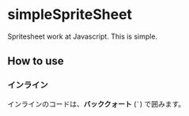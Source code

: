 simpleSpriteSheet
=================

Spritesheet work at Javascript. This is simple.

How to use  
------
### インライン ###
インラインのコードは、**バッククォート** (`` ` ``) で囲みます。

